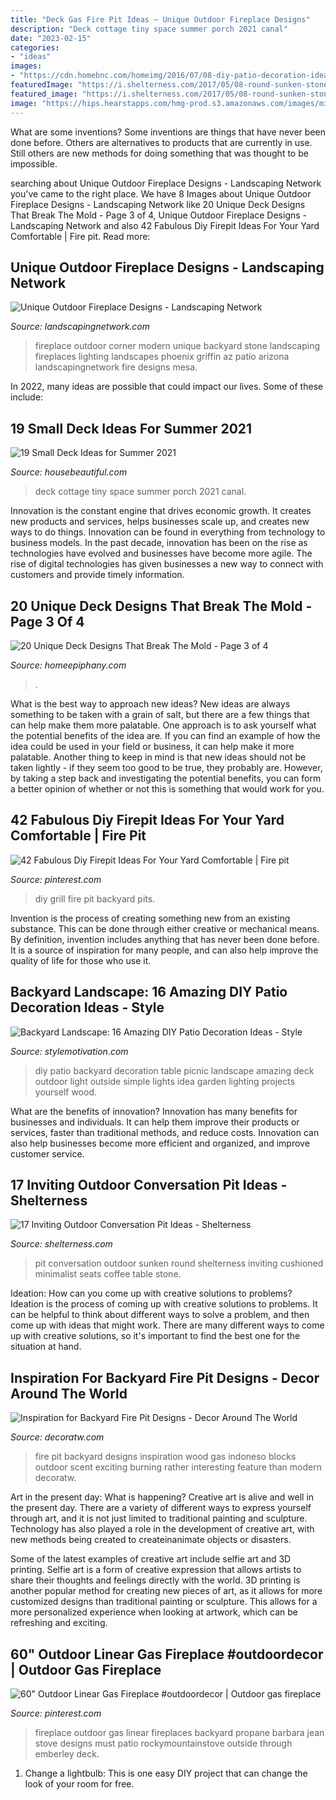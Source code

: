 ```yaml
---
title: "Deck Gas Fire Pit Ideas ~ Unique Outdoor Fireplace Designs"
description: "Deck cottage tiny space summer porch 2021 canal"
date: "2023-02-15"
categories:
- "ideas"
images:
- "https://cdn.homebnc.com/homeimg/2016/07/08-diy-patio-decoration-ideas-homebnc.jpg"
featuredImage: "https://i.shelterness.com/2017/05/08-round-sunken-stone-conversation-pit-with-a-fire-folding-chairs-and-a-stone-bench.jpg"
featured_image: "https://i.shelterness.com/2017/05/08-round-sunken-stone-conversation-pit-with-a-fire-folding-chairs-and-a-stone-bench.jpg"
image: "https://hips.hearstapps.com/hmg-prod.s3.amazonaws.com/images/misc-porch-1593996321.jpg?crop=0.828xw:1.00xh;0.0935xw,0&amp;resize=480:*"
---
```



What are some inventions?
Some inventions are things that have never been done before. Others are alternatives to products that are currently in use. Still others are new methods for doing something that was thought to be impossible.

	

		
searching about Unique Outdoor Fireplace Designs - Landscaping Network you've came to the right place. We have 8 Images about Unique Outdoor Fireplace Designs - Landscaping Network like 20 Unique Deck Designs That Break The Mold - Page 3 of 4, Unique Outdoor Fireplace Designs - Landscaping Network and also 42 Fabulous Diy Firepit Ideas For Your Yard Comfortable | Fire pit. Read more:
		
    
## Unique Outdoor Fireplace Designs - Landscaping Network

<img loading=lazy src="https://images.landscapingnetwork.com/pictures/images/500x500Max/outdoor-fireplace_13/outdoor-corner-fireplace-unique-landscapes-by-griffin_2042.jpg" onerror="this.onerror=null;this.src='https://tse2.mm.bing.net/th?id=OIP.-UNNtP6XFAaSeIU2Ny2sJAHaE3&amp;pid=15.1';" alt="Unique Outdoor Fireplace Designs - Landscaping Network">

_Source: landscapingnetwork.com_

>fireplace outdoor corner modern unique backyard stone landscaping fireplaces lighting landscapes phoenix griffin az patio arizona landscapingnetwork fire designs mesa. 

	

In 2022, many ideas are possible that could impact our lives. Some of these include: 

    
## 19 Small Deck Ideas For Summer 2021

<img loading=lazy src="https://hips.hearstapps.com/hmg-prod.s3.amazonaws.com/images/misc-porch-1593996321.jpg?crop=0.828xw:1.00xh;0.0935xw,0&amp;resize=480:*" onerror="this.onerror=null;this.src='https://tse3.mm.bing.net/th?id=OIP.G8vjp2idcOqbp4aIIkYthgHaLH&amp;pid=15.1';" alt="19 Small Deck Ideas for Summer 2021">

_Source: housebeautiful.com_

>deck cottage tiny space summer porch 2021 canal. 

	

Innovation is the constant engine that drives economic growth. It creates new products and services, helps businesses scale up, and creates new ways to do things. Innovation can be found in everything from technology to business models. In the past decade, innovation has been on the rise as technologies have evolved and businesses have become more agile. The rise of digital technologies has given businesses a new way to connect with customers and provide timely information.

    
## 20 Unique Deck Designs That Break The Mold - Page 3 Of 4

<img loading=lazy src="https://homeepiphany.com/wp-content/uploads/2015/06/20-Unique-Deck-Designs-That-Break-The-Mold-12.jpg" onerror="this.onerror=null;this.src='https://tse2.mm.bing.net/th?id=OIP.4SAzaItN369-u13RB-KEoAHaFk&amp;pid=15.1';" alt="20 Unique Deck Designs That Break The Mold - Page 3 of 4">

_Source: homeepiphany.com_

>. 

	

What is the best way to approach new ideas?
New ideas are always something to be taken with a grain of salt, but there are a few things that can help make them more palatable. One approach is to ask yourself what the potential benefits of the idea are. If you can find an example of how the idea could be used in your field or business, it can help make it more palatable. Another thing to keep in mind is that new ideas should not be taken lightly - if they seem too good to be true, they probably are. However, by taking a step back and investigating the potential benefits, you can form a better opinion of whether or not this is something that would work for you.

    
## 42 Fabulous Diy Firepit Ideas For Your Yard Comfortable | Fire Pit

<img loading=lazy src="https://i.pinimg.com/736x/f1/c9/5f/f1c95fa69e98f4dcbf1d6e0d534f4e0b.jpg" onerror="this.onerror=null;this.src='https://tse1.mm.bing.net/th?id=OIP.W5UZMZMSy0wfb_4UmivYNwHaLV&amp;pid=15.1';" alt="42 Fabulous Diy Firepit Ideas For Your Yard Comfortable | Fire pit">

_Source: pinterest.com_

>diy grill fire pit backyard pits. 

	

Invention is the process of creating something new from an existing substance. This can be done through either creative or mechanical means. By definition, invention includes anything that has never been done before. It is a source of inspiration for many people, and can also help improve the quality of life for those who use it.

    
## Backyard Landscape: 16 Amazing DIY Patio Decoration Ideas - Style

<img loading=lazy src="https://cdn.homebnc.com/homeimg/2016/07/08-diy-patio-decoration-ideas-homebnc.jpg" onerror="this.onerror=null;this.src='https://tse4.mm.bing.net/th?id=OIP.gwPS8FZ5lTAlHoRs3ruX5QHaLH&amp;pid=15.1';" alt="Backyard Landscape: 16 Amazing DIY Patio Decoration Ideas - Style">

_Source: stylemotivation.com_

>diy patio backyard decoration table picnic landscape amazing deck outdoor light outside simple lights idea garden lighting projects yourself wood. 

	

What are the benefits of innovation?
Innovation has many benefits for businesses and individuals. It can help them improve their products or services, faster than traditional methods, and reduce costs. Innovation can also help businesses become more efficient and organized, and improve customer service.

    
## 17 Inviting Outdoor Conversation Pit Ideas - Shelterness

<img loading=lazy src="https://i.shelterness.com/2017/05/08-round-sunken-stone-conversation-pit-with-a-fire-folding-chairs-and-a-stone-bench.jpg" onerror="this.onerror=null;this.src='https://tse1.mm.bing.net/th?id=OIP.k0CQ_alDwBVvwa9xgQCzUQHaLF&amp;pid=15.1';" alt="17 Inviting Outdoor Conversation Pit Ideas - Shelterness">

_Source: shelterness.com_

>pit conversation outdoor sunken round shelterness inviting cushioned minimalist seats coffee table stone. 

	

Ideation: How can you come up with creative solutions to problems?
Ideation is the process of coming up with creative solutions to problems. It can be helpful to think about different ways to solve a problem, and then come up with ideas that might work. There are many different ways to come up with creative solutions, so it's important to find the best one for the situation at hand.

    
## Inspiration For Backyard Fire Pit Designs - Decor Around The World

<img loading=lazy src="http://decoratw.com/wp-content/uploads/2016/03/735c66ef6df90ae0aad6dbac42fbef40.jpg" onerror="this.onerror=null;this.src='https://tse4.mm.bing.net/th?id=OIP.QSQuaRAfkc5BLQGlI9WD3wHaLH&amp;pid=15.1';" alt="Inspiration for Backyard Fire Pit Designs - Decor Around The World">

_Source: decoratw.com_

>fire pit backyard designs inspiration wood gas indoneso blocks outdoor scent exciting burning rather interesting feature than modern decoratw. 

	

Art in the present day: What is happening?
Creative art is alive and well in the present day. There are a variety of different ways to express yourself through art, and it is not just limited to traditional painting and sculpture. Technology has also played a role in the development of creative art, with new methods being created to createinanimate objects or disasters. 

Some of the latest examples of creative art include selfie art and 3D printing. Selfie art is a form of creative expression that allows artists to share their thoughts and feelings directly with the world. 3D printing is another popular method for creating new pieces of art, as it allows for more customized designs than traditional painting or sculpture. This allows for a more personalized experience when looking at artwork, which can be refreshing and exciting.

    
## 60&quot; Outdoor Linear Gas Fireplace #outdoordecor | Outdoor Gas Fireplace

<img loading=lazy src="https://i.pinimg.com/736x/63/47/43/63474393bf17a5522d95e8798648234d.jpg" onerror="this.onerror=null;this.src='https://tse2.mm.bing.net/th?id=OIP.twv5de8_43wHrWj-MyMicAHaFj&amp;pid=15.1';" alt="60&quot; Outdoor Linear Gas Fireplace #outdoordecor | Outdoor gas fireplace">

_Source: pinterest.com_

>fireplace outdoor gas linear fireplaces backyard propane barbara jean stove designs must patio rockymountainstove outside through emberley deck. 

	

1. Change a lightbulb: This is one easy DIY project that can change the look of your room for free.

